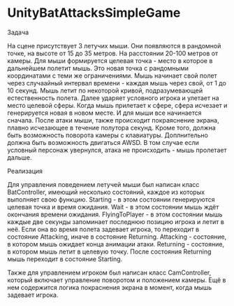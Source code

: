 # UnityBatAttacksSimpleGame

Задача

На сцене присутствует 3 летучих мыши. Они появляются в рандомной точке, на высоте от 15 до 35
метров. На расстоянии 20-100 метров от камеры.
Для мыши формируется целевая точка  -
место в которое в дальнейшем полетит мышь. Это новая точка с рандомными координатами с
теми же ограничениями.
Мышь начинает свой полет через случаайный интервал времени - каждая мышь через свой, от 1 до
10 секунд.
Мышь летит по некоторой кривой, подразумевающей естественность полета. Далее ударяет
условного игрока и улетает на место целевой сферы.
Когда мышь прилетает к сфере, сфера исчезает и генерируется новая в новом месте. И для мыши
все начинается сначала.
После атаки мыши, также происходит покраяснение экрана, плавно исчезающее в течение
полутора секунд.
Кроме того, должна быть возможность поворота камеры с клавиатуры. Доплнительно должна быть возможность двигаться AWSD. В том случае если условный
персонаж увернулся, атака не происходить - мышь пролетает дальше.

Реализация 

Для управления поведением летучей мыши был написан класс BatController, имеющий несколько состояний, каждое из которых выполняет свою 
функцию. Starting - в этом состоянии генерируются целевая точка и время ожидания. Wait - в этом состоянии мышь ждёт окончания времени 
ожидания. FlyingToPlayer - в этом состоянии мышь каждые две секунды запоминает последнюю позицию игрока и летит в неё. Если она 
во время полета задевает игрока, то переходит в состояние Attacking, иначе в состояние Returning. Attacking - состояние, в котором мышь 
ожидает конца анимации атаки. Returning - состояние, в котором мышь летит в целевую точку. После состояния Returning мышь переходит 
в состояние Starting.

Также для управлением игроком был написан класс CamController, который включает управление поворотом и положением камеры. Ещё в нем 
содержится логика покраснения экрана в момент, когда мышь задевает игрока.
